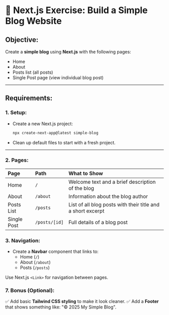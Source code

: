 # 📝 Next.js Exercise: Build a Simple Blog Website

## Objective:
Create a **simple blog** using **Next.js** with the following pages:
- Home
- About
- Posts list (all posts)
- Single Post page (view individual blog post)

---

## Requirements:

### 1. Setup:
- Create a new Next.js project:
  ```bash
  npx create-next-app@latest simple-blog
  ```
- Clean up default files to start with a fresh project.

---

### 2. Pages:

| Page | Path | What to Show |
|:-----|:-----|:-------------|
| Home | `/` | Welcome text and a brief description of the blog |
| About | `/about` | Information about the blog author |
| Posts List | `/posts` | List of all blog posts with their title and a short excerpt |
| Single Post | `/posts/[id]` | Full details of a blog post |


### 3. Navigation:
- Create a **Navbar** component that links to:
    - Home (`/`)
    - About (`/about`)
    - Posts (`/posts`)

Use Next.js `<Link>` for navigation between pages.



### 7. Bonus (Optional):
✅ Add basic **Tailwind CSS styling** to make it look cleaner.
✅ Add a **Footer** that shows something like: "© 2025 My Simple Blog".


